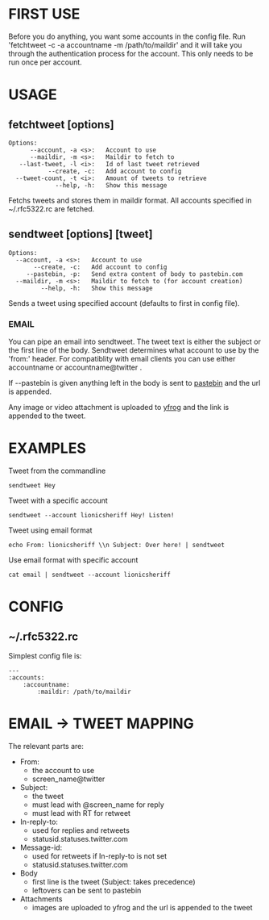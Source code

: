 FIRST USE
=========

Before you do anything, you want some accounts in the config file.  Run 'fetchtweet -c -a accountname -m /path/to/maildir' and it will take you through the authentication process for the account. This only needs to be run once per account.
    
USAGE
=====
## fetchtweet [options]

    Options:
          --account, -a <s>:   Account to use
          --maildir, -m <s>:   Maildir to fetch to
       --last-tweet, -l <i>:   Id of last tweet retrieved
               --create, -c:   Add account to config
      --tweet-count, -t <i>:   Amount of tweets to retrieve
                 --help, -h:   Show this message

Fetchs tweets and stores them in maildir format. All accounts specified in ~/.rfc5322.rc are fetched.
    
## sendtweet [options] [tweet]

    Options:
      --account, -a <s>:   Account to use
           --create, -c:   Add account to config
         --pastebin, -p:   Send extra content of body to pastebin.com
      --maildir, -m <s>:   Maildir to fetch to (for account creation)
             --help, -h:   Show this message

Sends a tweet using specified account (defaults to first in config file).

### EMAIL

You can pipe an email into sendtweet. The tweet text is either the subject or the first line of the body. Sendtweet determines what account to use by the 'from:' header. For compatiblity with email clients you can use either accountname or accountname@twitter .

If --pastebin is given anything left in the body is sent to [pastebin](http://pastebin.com) and the url is appended.

Any image or video attachment is uploaded to [yfrog](http://yfrog.com) and the link is appended to the tweet.

EXAMPLES
========

Tweet from the commandline

    sendtweet Hey

Tweet with a specific account

    sendtweet --account lionicsheriff Hey! Listen!

Tweet using email format

    echo From: lionicsheriff \\n Subject: Over here! | sendtweet

Use email format with specific account

    cat email | sendtweet --account lionicsheriff

CONFIG
======

## ~/.rfc5322.rc
    
Simplest config file is:
    
    ---
    :accounts: 
        :accountname: 
            :maildir: /path/to/maildir
    
EMAIL -> TWEET MAPPING
======================

The relevant parts are:

* From:
    + the account to use
    + screen_name@twitter
* Subject: 
    + the tweet
    + must lead with @screen_name for reply
    + must lead with RT for retweet
* In-reply-to: 
    + used for replies and retweets
    + statusid.statuses.twitter.com
* Message-id: 
    + used for retweets if In-reply-to is not set
    + statusid.statuses.twitter.com
* Body
    + first line is the tweet (Subject: takes precedence)
    + leftovers can be sent to pastebin
* Attachments
    + images are uploaded to yfrog and the url is appended to the tweet
